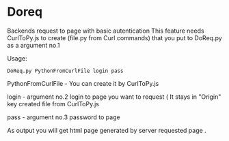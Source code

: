 # Doreq
Backends request to page with basic autentication
This feature needs CurlToPy.js to create (file.py from Curl commands) that you put to DoReq.py as a argument no.1

Usage: 

    DoReq.py PythonFromCurlFile login pass

PythonFromCurlFile - You can create it by CurlToPy.js 

login - argument no.2 login to page you want to request ( It stays in "Origin" key created file from CurlToPy.js

pass - argument no.3 password to page 

As output you will get html page  generated by server requested page . 
